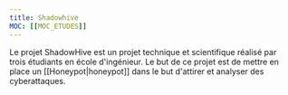 ```yaml
---
title: Shadowhive
MOC: [[MOC_ETUDES]]
---
```


Le projet ShadowHive est un projet technique et scientifique réalisé par trois étudiants en école d'ingénieur. Le but de ce projet est de mettre en place un [[Honeypot|honeypot]] dans le but d'attirer et analyser des cyberattaques. 

